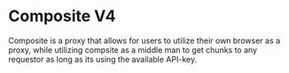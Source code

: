 # Composite V4

Composite is a proxy that allows for users to utilize their own browser as a proxy, while utilizing compsite as a middle man to get chunks to any requestor as long as its using the available API-key.